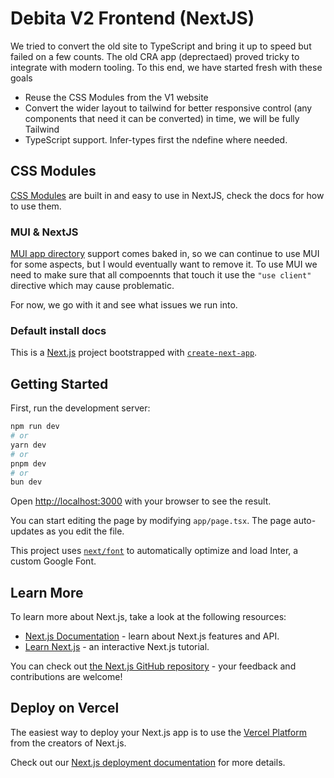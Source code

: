 # Debita V2 Frontend (NextJS)

We tried to convert the old site to TypeScript and bring it up to speed but failed on a few counts.
The old CRA app (deprectaed) proved tricky to integrate with modern tooling. To this end, we have started fresh with these goals

- Reuse the CSS Modules from the V1 website
- Convert the wider layout to tailwind for better responsive control (any components that need it can be converted) in time, we will be fully Tailwind
- TypeScript support. Infer-types first the ndefine where needed.

## CSS Modules

[CSS Modules](https://nextjs.org/docs/app/building-your-application/styling/css-modules) are built in and easy to use in NextJS, check the docs for how to use them.

### MUI & NextJS

[MUI app directory](https://mui.com/material-ui/guides/next-js-app-router/) support comes baked in, so we can continue to use MUI for some aspects, but I would eventually want to remove it. To use MUI we need to make sure that all compoennts that touch it use the `"use client"` directive which may cause problematic.

For now, we go with it and see what issues we run into.

### Default install docs

This is a [Next.js](https://nextjs.org/) project bootstrapped with [`create-next-app`](https://github.com/vercel/next.js/tree/canary/packages/create-next-app).

## Getting Started

First, run the development server:

```bash
npm run dev
# or
yarn dev
# or
pnpm dev
# or
bun dev
```

Open [http://localhost:3000](http://localhost:3000) with your browser to see the result.

You can start editing the page by modifying `app/page.tsx`. The page auto-updates as you edit the file.

This project uses [`next/font`](https://nextjs.org/docs/basic-features/font-optimization) to automatically optimize and load Inter, a custom Google Font.

## Learn More

To learn more about Next.js, take a look at the following resources:

- [Next.js Documentation](https://nextjs.org/docs) - learn about Next.js features and API.
- [Learn Next.js](https://nextjs.org/learn) - an interactive Next.js tutorial.

You can check out [the Next.js GitHub repository](https://github.com/vercel/next.js/) - your feedback and contributions are welcome!

## Deploy on Vercel

The easiest way to deploy your Next.js app is to use the [Vercel Platform](https://vercel.com/new?utm_medium=default-template&filter=next.js&utm_source=create-next-app&utm_campaign=create-next-app-readme) from the creators of Next.js.

Check out our [Next.js deployment documentation](https://nextjs.org/docs/deployment) for more details.
